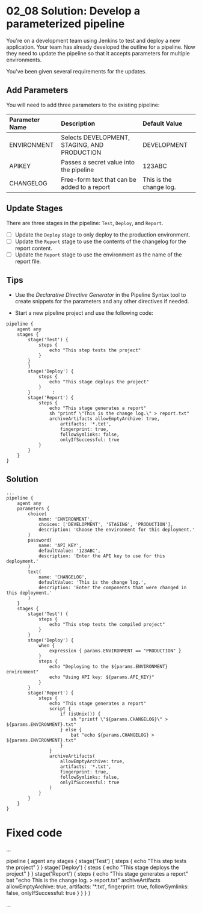 # 02_08 Solution: Develop a parameterized pipeline

You're on a development team using Jenkins to test and deploy a new application. Your team has already developed the outline for a pipeline. Now they need to update the pipeline so that it accepts parameters for multiple environments.

You've been given several requirements for  the updates.

## Add Parameters
You will need to add three parameters to the existing pipeline:

|Parameter Name|Description|Default Value|
|:--|:--|:--|
|ENVIRONMENT|Selects DEVELOPMENT, STAGING, AND PRODUCTION|DEVELOPMENT|
|APIKEY|Passes a secret value into the pipeline|123ABC|
|CHANGELOG|Free-form text that can be added to a report|This is the change log.|

## Update Stages

There are three stages in the pipeline: `Test`, `Deploy`, and `Report`.

- [ ] Update the `Deploy` stage to only deploy to the production environment.
- [ ] Update the `Report` stage to use the contents of the changelog for the report content.
- [ ] Update the `Report` stage to use the environment as the name of the report file.

## Tips
- Use the *Declarative Directive Generator* in the Pipeline Syntax tool to create snippets for the parameters and any other directives if needed.

- Start a new pipeline project and use the following code:
```Jenkinsfile
pipeline {
    agent any
    stages {
        stage('Test') {
            steps {
                echo "This step tests the project"
            }
        }
        }
        stage('Deploy') {
            steps {
                echo "This stage deploys the project"
            }
        }        :
        stage('Report') {
            steps {
                echo "This stage generates a report"
                sh "printf \"This is the change log.\" > report.txt"
                archiveArtifacts allowEmptyArchive: true,
                    artifacts: '*.txt',
                    fingerprint: true,
                    followSymlinks: false,
                    onlyIfSuccessful: true
            }
        }
    }
}
```

## Solution
```Jenkinsfile
...
pipeline {
    agent any
    parameters {
        choice(
            name: 'ENVIRONMENT',
            choices: ['DEVELOPMENT', 'STAGING', 'PRODUCTION'], 
            description: 'Choose the environment for this deployment.'
        )
        password(
            name: 'API_KEY',
            defaultValue: '123ABC', 
            description: 'Enter the API key to use for this deployment.'
        )
        text(
            name: 'CHANGELOG',
            defaultValue: 'This is the change log.', 
            description: 'Enter the components that were changed in this deployment.'
        )
    }    
    stages {
        stage('Test') {
            steps {
                echo "This step tests the compiled project"
            }
        }
        stage('Deploy') {
            when {
                expression { params.ENVIRONMENT == "PRODUCTION" }
            }            
            steps {
                echo "Deploying to the ${params.ENVIRONMENT} environment"
                echo "Using API key: ${params.API_KEY}"
            }
        }        
        stage('Report') {
            steps {
                echo "This stage generates a report"
                script {
                    if (isUnix()) {
                        sh "printf \"${params.CHANGELOG}\" > ${params.ENVIRONMENT}.txt"
                    } else {
                        bat "echo ${params.CHANGELOG} > ${params.ENVIRONMENT}.txt"
                    }
                }
                archiveArtifacts(
                    allowEmptyArchive: true, 
                    artifacts: '*.txt', 
                    fingerprint: true, 
                    followSymlinks: false, 
                    onlyIfSuccessful: true
                )
            }
        }
    }
}

```



# Fixed code
...

pipeline {
    agent any
    stages {
        stage('Test') {
            steps {
                echo "This step tests the project"
            }
        }
        stage('Deploy') {
            steps {
                echo "This stage deploys the project"
            }
        }
        stage('Report') {
            steps {
                echo "This stage generates a report"
                bat "echo This is the change log. > report.txt"
                archiveArtifacts allowEmptyArchive: true,
                    artifacts: '*.txt',
                    fingerprint: true,
                    followSymlinks: false,
                    onlyIfSuccessful: true
            }
        }
    }
}

...